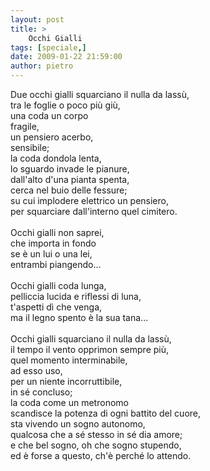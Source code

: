 ```yaml
---
layout: post
title: >
    Occhi Gialli
tags: [speciale,]
date: 2009-01-22 21:59:00
author: pietro
---
```

Due occhi gialli squarciano il nulla da lassù,<br/>tra le foglie o poco più giù,<br/>una coda un corpo<br/>fragile,<br/>un pensiero acerbo,<br/>sensibile;<br/>la coda dondola lenta,<br/>lo sguardo invade le pianure,<br/>dall'alto d'una pianta spenta,<br/>cerca nel buio delle fessure;<br/>su cui implodere elettrico un pensiero,<br/>per squarciare dall'interno quel cimitero.<br/><br/>Occhi gialli non saprei,<br/>che importa in fondo<br/>se è un lui o una lei,<br/>entrambi piangendo...<br/><br/>Occhi gialli coda lunga,<br/>pelliccia lucida e riflessi di luna,<br/>t'aspetti dì che venga,<br/>ma il legno spento è la sua tana...<br/><br/>Occhi gialli  squarciano il nulla da lassù,<br/>il tempo il vento opprimon sempre più,<br/>quel momento interminabile,<br/>ad esso uso,<br/>per un niente incorruttibile,<br/>in sé concluso;<br/>la coda come un metronomo<br/>scandisce la potenza di ogni battito del cuore,<br/>sta vivendo un sogno autonomo,<br/>qualcosa che a sé stesso in sé dia amore;<br/>e che bel sogno, oh che sogno stupendo,<br/>ed è forse a questo, ch'è perché lo attendo.
